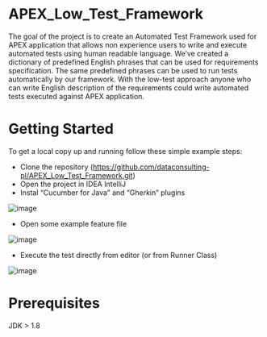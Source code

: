 # APEX_Low_Test_Framework

The goal of the project is to create an Automated Test Framework used for APEX application that allows non experience users to write and execute automated tests using human readable language. We’ve created a dictionary of predefined English phrases that can be used for requirements specification. The same predefined phrases can be used to run tests automatically by our framework. With the low-test approach anyone who can write English description of the requirements could write automated tests executed against APEX application. 

# Getting Started

To get a local copy up and running follow these simple example steps:
-	Clone the repository (https://github.com/dataconsulting-pl/APEX_Low_Test_Framework.git)
-	Open the project in IDEA IntelliJ
-	Instal “Cucumber for Java” and “Gherkin” plugins

![image](https://user-images.githubusercontent.com/109535056/191544408-e6f5dec2-6569-41f3-98f2-43b252f0e83a.png)

-	Open some example feature file

 ![image](https://user-images.githubusercontent.com/109535056/191546535-835ca7d7-c81a-4d85-bd52-8c5e8ce37c5d.png)


-	Execute the test directly from editor (or from Runner Class)

![image](https://user-images.githubusercontent.com/109535056/191544006-df952fc1-c7aa-42b8-a302-826c504deb1c.png)

 
# Prerequisites
JDK > 1.8
